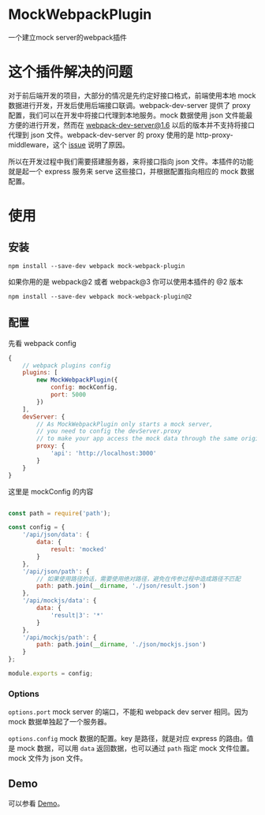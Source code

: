 # MockWebpackPlugin

一个建立mock server的webpack插件

# 这个插件解决的问题

对于前后端开发的项目，大部分的情况是先约定好接口格式，前端使用本地 mock 数据进行开发，开发后使用后端接口联调。webpack-dev-server 提供了 proxy 配置，我们可以在开发中将接口代理到本地服务。mock 数据使用 json 文件能最方便的进行开发，然而在 webpack-dev-server@1.6 以后的版本并不支持将接口代理到 json 文件。webpack-dev-server 的 proxy 使用的是 http-proxy-middleware，这个 [issue](https://github.com/chimurai/http-proxy-middleware/issues/63) 说明了原因。

所以在开发过程中我们需要搭建服务器，来将接口指向 json 文件。本插件的功能就是起一个 express 服务来 serve 这些接口，并根据配置指向相应的 mock 数据配置。

# 使用

## 安装

```
npm install --save-dev webpack mock-webpack-plugin
```

如果你用的是 webpack@2 或者 webpack@3 你可以使用本插件的 @2 版本

```
npm install --save-dev webpack mock-webpack-plugin@2
```

## 配置

先看 webpack config

```javascript
{
    // webpack plugins config
    plugins: [
        new MockWebpackPlugin({
            config: mockConfig,
            port: 5000
        })
    ],
    devServer: {
        // As MockWebpackPlugin only starts a mock server,
        // you need to config the devServer.proxy
        // to make your app access the mock data through the same origin
        proxy: {
            'api': 'http://localhost:3000'
        }
    }
}
```

这里是 mockConfig 的内容

```javascript

const path = require('path');

const config = {
    '/api/json/data': {
        data: {
            result: 'mocked'
        }
    },
    '/api/json/path': {
        // 如果使用路径的话，需要使用绝对路径，避免在传参过程中造成路径不匹配
        path: path.join(__dirname, './json/result.json')
    },
    '/api/mockjs/data': {
        data: {
            'result|3': '*'
        }
    },
    '/api/mockjs/path': {
        path: path.join(__dirname, './json/mockjs.json')
    }
};

module.exports = config;
```

### Options

`options.port` mock server 的端口，不能和 webpack dev server 相同。因为 mock 数据单独起了一个服务器。

`options.config` mock 数据的配置。key 是路径，就是对应 express 的路由。值是 mock 数据，可以用 `data` 返回数据，也可以通过 `path` 指定 mock 文件位置。mock 文件为 json 文件。

## Demo

可以参看 [Demo](./demo)。
